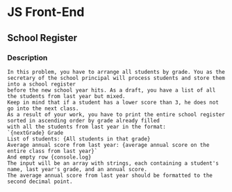 # JS Front-End

## School Register

### Description
    In this problem, you have to arrange all students by grade. You as the secretary of the school principal will process students and store them into a school register 
    before the new school year hits. As a draft, you have a list of all the students from last year but mixed. 
    Keep in mind that if a student has a lower score than 3, he does not go into the next class. 
    As a result of your work, you have to print the entire school register sorted in ascending order by grade already filled 
    with all the students from last year in the format:
    `{nextGrade} Grade
    List of students: {All students in that grade}
    Average annual score from last year: {average annual score on the entire class from last year}`
    And empty row {console.log}
    The input will be an array with strings, each containing a student's name, last year's grade, and an annual score. 
    The average annual score from last year should be formatted to the second decimal point.

